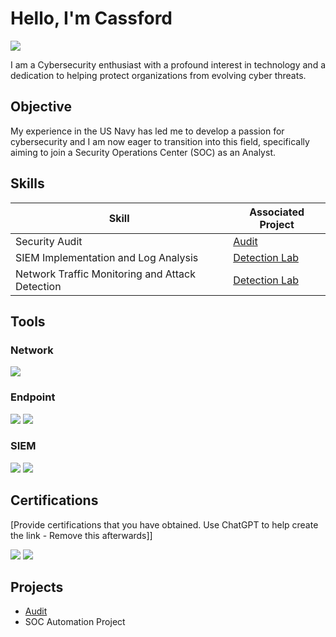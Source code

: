 # Hello, I'm Cassford
<a href="https://linkedin.com/in/cassford-ofori-515909130"><img src="https://img.shields.io/badge/-LinkedIn-0072b1?&style=for-the-badge&logo=linkedin&logoColor=white" /></a>


I am a Cybersecurity enthusiast with a profound interest in technology and a dedication to helping protect organizations from evolving cyber threats. 

## Objective

My experience in the US Navy has led me to develop a passion for cybersecurity and I am now eager to transition into this field, specifically aiming to join a Security Operations Center (SOC) as an Analyst.

## Skills

| Skill                                         | Associated Project         |
|-----------------------------------------------|----------------------------|
| Security Audit                                | <a href="https://github.com/Cassford/Conducting-a-security-audit">Audit</a>|
| SIEM Implementation and Log Analysis          | <a href="https://google.com">Detection Lab</a>|
| Network Traffic Monitoring and Attack Detection | <a href="https://google.com">Detection Lab</a>|

## Tools

### Network
<div>
    <img src="https://img.shields.io/badge/-Wireshark-1679A7?&style=for-the-badge&logo=Wireshark&logoColor=white" />
</div>

### Endpoint
<div>
    <img src="https://img.shields.io/badge/-Microsoft_Defender_for_Endpoint-00A4EF?&style=for-the-badge&logo=Microsoft&logoColor=white" />
    <img src="https://i.imgur.com/btLGm8u.png" />
</div>

### SIEM
<div>
    <img src="https://img.shields.io/badge/-Splunk-000000?&style=for-the-badge&logo=Splunk&logoColor=white" />
    <img src="https://i.imgur.com/nMnsgF0.png" />

</div>

## Certifications
[Provide certifications that you have obtained. Use ChatGPT to help create the link - Remove this afterwards]]
<div>
<img src="https://img.shields.io/badge/-Security%2B-FF0000?&style=for-the-badge&logo=CompTIA&logoColor=white" />
<img src="https://img.shields.io/badge/-Network%2B-007ACC?&style=for-the-badge&logo=CompTIA&logoColor=white" />
</div>

## Projects
- <a href="https://github.com/Cassford/Conducting-a-security-audit">Audit</a>
- SOC Automation Project
